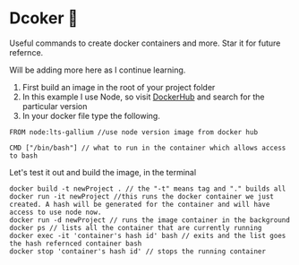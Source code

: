 # Dcoker 🐬 
Useful commands to create docker containers and more. Star it for future refernce. 

Will be adding more here as I continue learning. 


1. First build an image in the root of your project folder 
2. In this example I use Node, so visit [DockerHub](https://hub.docker.com/) and search for the particular version
3. In your docker file type the following.
 
```
FROM node:lts-gallium //use node version image from docker hub

CMD ["/bin/bash"] // what to run in the container which allows access to bash

```
Let's test it out and build the image, in the terminal

```
docker build -t newProject . // the "-t" means tag and "." builds all
docker run -it newProject //this runs the docker container we just created. A hash will be generated for the container and will have access to use node now. 
docker run -d newProject // runs the image container in the background
docker ps // lists all the container that are currently running
docker exec -it 'container's hash id' bash // exits and the list goes the hash refernced container bash
docker stop 'container's hash id' // stops the running container
```
